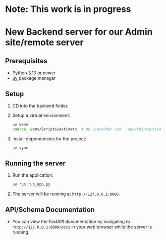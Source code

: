 # Note: This work is in progress

# New Backend server for our Admin site/remote server

## Prerequisites

- Python 3.13 or newer
- [uv](https://github.com/astral-sh/uv) package manager

## Setup

1. CD into the backend folder.

2. Setup a virtual enivronment: 

    ```sh
    uv venv
    source .venv/Scripts/activate  # On Linux/Mac use `.venv\bin\activate`
    ```

3. Install dependencies for the project:

    ```sh
    uv sync
    ```
    
## Running the server

1. Run the application:

    ```sh
    uv run run_app.py
    ```
    
2. The server will be running at `http://127.0.0.1:8000`.

## API/Schema Documentation

- You can view the FastAPI documentation by navigating to `http://127.0.0.1:8000/docs` in your web browser while the server is running.
